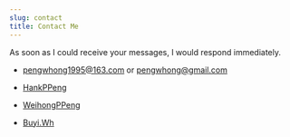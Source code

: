 ```yaml
---
slug: contact
title: Contact Me
---
```

As soon as I could receive your messages, I would respond immediately.

+ <i class="fa fa-envelope "></i> 
  <pengwhong1995@163.com> or <pengwhong@gmail.com>
  
+ <i class="fa fa-github "></i>
  [HankPPeng](https://github.com/HankPPeng)
 
+ <i class="fa fa-twitter "></i>
  [WeihongPPeng](https://twitter.com/WeihongPPeng)
  
+ <i class="fa fa-weixin "></i>
  [Buyi.Wh](https://github.com/HankPPeng/HankPeng.com/blob/master/images/My%20Wechat%20QR%20code.jpg?raw=true)



<head> 
    <script defer src="https://use.fontawesome.com/releases/v5.10.1/js/all.js"></script> 
    <script defer src="https://use.fontawesome.com/releases/v5.10.1/js/v4-shims.js"></script> 
</head>
<link rel="stylesheet" href="https://use.fontawesome.com/releases/v5.10.1/css/all.css">